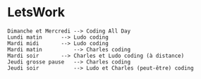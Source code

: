 # LetsWork
	Dimanche et Mercredi --> Coding All Day
	Lundi matin	     --> Ludo coding	
	Mardi midi	     --> Ludo coding
	Mardi matin 	     --> Charles coding
	Mardi soir	     --> Charles et Ludo coding (à distance)
	Jeudi grosse pause   --> Charles coding
	Jeudi soir    	     --> Ludo et Charles (peut-être) coding

